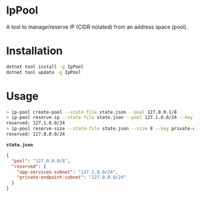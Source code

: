 # IpPool

A tool to manage/reserve IP (CIDR notated) from an address space (pool).

# Installation

```bash
dotnet tool install -g IpPool
dotnet tool update -g IpPool
```

# Usage

```bash
> ip-pool create-pool --state-file state.json --pool 127.0.0.1/8
> ip-pool reserve-ip --state-file state.json --pool 127.1.0.0/24 --key app-services-subnet
reserved: 127.1.0.0/24
> ip-pool reserve-size --state-file state.json --size 8 --key private-endpoint-subnet
reserved: 127.0.0.0/24
```

**```state.json```**

```json
{
  "pool": "127.0.0.0/8",
  "reserved": {
    "app-services-subnet": "127.1.0.0/24",
    "private-endpoint-subnet": "127.0.0.0/24"
  }
}
```